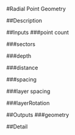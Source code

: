 #Radial Point Geometry

##Description


##Inputs
###point count


###sectors


###depth


###distance


###spacing


###layer spacing


###layerRotation


##Outputs
###geometry


##Detail

